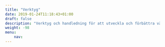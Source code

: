 ```yaml
---
title: "Verktyg"
date: 2019-01-24T11:18:43+01:00
draft: false
description: "Verktyg och handledning för att utveckla och förbättra våra digitala kanaler"
weight: -98
menu:
    nav:
---
```

